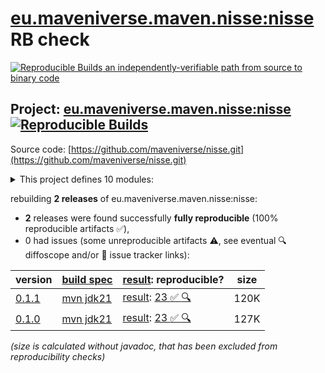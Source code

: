 [eu.maveniverse.maven.nisse:nisse](https://central.sonatype.com/artifact/eu.maveniverse.maven.nisse/nisse/versions) RB check
=======

[![Reproducible Builds](https://reproducible-builds.org/images/logos/rb.svg) an independently-verifiable path from source to binary code](https://reproducible-builds.org/)

## Project: [eu.maveniverse.maven.nisse:nisse](https://central.sonatype.com/artifact/eu.maveniverse.maven.nisse/nisse/versions) [![Reproducible Builds](https://img.shields.io/endpoint?url=https://raw.githubusercontent.com/jvm-repo-rebuild/reproducible-central/master/content/eu/maveniverse/maven/nisse/badge.json)](https://github.com/jvm-repo-rebuild/reproducible-central/blob/master/content/eu/maveniverse/maven/nisse/README.md)

Source code: [https://github.com/maveniverse/nisse.git](https://github.com/maveniverse/nisse.git)

<details><summary>This project defines 10 modules:</summary>

* [eu.maveniverse.maven.nisse.sources:file-source](https://central.sonatype.com/artifact/eu.maveniverse.maven.nisse.sources/file-source/0.1.1)
* [eu.maveniverse.maven.nisse.sources:jgit-source](https://central.sonatype.com/artifact/eu.maveniverse.maven.nisse.sources/jgit-source/0.1.1)
* [eu.maveniverse.maven.nisse.sources:mvn-source](https://central.sonatype.com/artifact/eu.maveniverse.maven.nisse.sources/mvn-source/0.1.1)
* [eu.maveniverse.maven.nisse.sources:os-source](https://central.sonatype.com/artifact/eu.maveniverse.maven.nisse.sources/os-source/0.1.1)
* [eu.maveniverse.maven.nisse.sources:sources](https://central.sonatype.com/artifact/eu.maveniverse.maven.nisse.sources/sources/0.1.1)
* [eu.maveniverse.maven.nisse:core](https://central.sonatype.com/artifact/eu.maveniverse.maven.nisse/core/0.1.1)
* [eu.maveniverse.maven.nisse:extension3](https://central.sonatype.com/artifact/eu.maveniverse.maven.nisse/extension3/0.1.1)
* [eu.maveniverse.maven.nisse:extension4](https://central.sonatype.com/artifact/eu.maveniverse.maven.nisse/extension4/0.1.1)
* [eu.maveniverse.maven.nisse:nisse](https://central.sonatype.com/artifact/eu.maveniverse.maven.nisse/nisse/0.1.1)
* [eu.maveniverse.maven.nisse:plugin3](https://central.sonatype.com/artifact/eu.maveniverse.maven.nisse/plugin3/0.1.1)
</details>

rebuilding **2 releases** of eu.maveniverse.maven.nisse:nisse:
- **2** releases were found successfully **fully reproducible** (100% reproducible artifacts :white_check_mark:),
- 0 had issues (some unreproducible artifacts :warning:, see eventual :mag: diffoscope and/or :memo: issue tracker links):

| version | [build spec](/BUILDSPEC.md) | [result](https://reproducible-builds.org/docs/jvm/): reproducible? | size |
| -- | --------- | ------ | -- |
| [0.1.1](https://central.sonatype.com/artifact/eu.maveniverse.maven.nisse/nisse/0.1.1/pom) | [mvn jdk21](nisse-0.1.1.buildspec) | [result](nisse-0.1.1.buildinfo): [23 :white_check_mark: ](nisse-0.1.1.buildcompare) [:mag:](nisse-0.1.1.diffoscope) | 120K |
| [0.1.0](https://central.sonatype.com/artifact/eu.maveniverse.maven.nisse/nisse/0.1.0/pom) | [mvn jdk21](nisse-0.1.0.buildspec) | [result](nisse-0.1.0.buildinfo): [23 :white_check_mark: ](nisse-0.1.0.buildcompare) [:mag:](nisse-0.1.0.diffoscope) | 127K |

<i>(size is calculated without javadoc, that has been excluded from reproducibility checks)</i>
